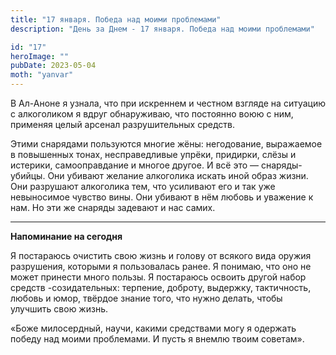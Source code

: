 ```yaml
---
title: "17 января. Победа над моими проблемами"
description: "День за Днем - 17 января. Победа над моими проблемами"

id: "17"
heroImage: ""
pubDate: 2023-05-04
moth: "yanvar"
---
```


В Ал-Аноне я узнала, что при искреннем и честном взгляде на ситуацию с
алкоголиком я вдруг обнаруживаю, что постоянно воюю с ним, применяя целый
арсенал разрушительных средств.

Этими снарядами пользуются многие жёны: негодование, выражаемое в повышенных
тонах, несправедливые упрёки, придирки, слёзы и истерики, самооправдание и
многое другое. И всё это — снаряды-убийцы. Они убивают желание алкоголика
искать иной образ жизни. Они разрушают алкоголика тем, что усиливают его и так
уже невыносимое чувство вины. Они убивают в нём любовь и уважение к нам. Но
эти же снаряды задевают и нас самих.

---

**Напоминание на сегодня**

Я постараюсь очистить свою жизнь и голову от всякого вида оружия разрушения,
которыми я пользовалась ранее. Я понимаю, что оно не может принести много
пользы. Я постараюсь освоить другой набор средств -созидательных: терпение,
доброту, выдержку, тактичность, любовь и юмор, твёрдое знание того, что нужно
делать, чтобы улучшить свою жизнь.

«Боже милосердный, научи, какими средствами могу я одержать победу над моими
проблемами. И пусть я внемлю твоим советам».
